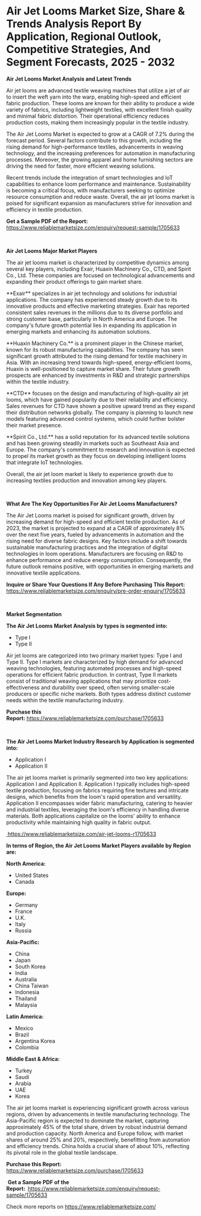 <p><h1>Air Jet Looms Market Size, Share & Trends Analysis Report By Application, Regional Outlook, Competitive Strategies, And Segment Forecasts, 2025 - 2032</h1></p><p><strong>Air Jet Looms Market Analysis and Latest Trends</strong></p>
<p><p>Air jet looms are advanced textile weaving machines that utilize a jet of air to insert the weft yarn into the warp, enabling high-speed and efficient fabric production. These looms are known for their ability to produce a wide variety of fabrics, including lightweight textiles, with excellent finish quality and minimal fabric distortion. Their operational efficiency reduces production costs, making them increasingly popular in the textile industry.</p><p>The Air Jet Looms Market is expected to grow at a CAGR of 7.2% during the forecast period. Several factors contribute to this growth, including the rising demand for high-performance textiles, advancements in weaving technology, and the increasing preferences for automation in manufacturing processes. Moreover, the growing apparel and home furnishing sectors are driving the need for faster, more efficient weaving solutions. </p><p>Recent trends include the integration of smart technologies and IoT capabilities to enhance loom performance and maintenance. Sustainability is becoming a critical focus, with manufacturers seeking to optimize resource consumption and reduce waste. Overall, the air jet looms market is poised for significant expansion as manufacturers strive for innovation and efficiency in textile production.</p></p>
<p><strong>Get a Sample PDF of the Report:&nbsp;</strong> <a href="https://www.reliablemarketsize.com/enquiry/request-sample/1705633?utm_campaign=1886&utm_medium=2&utm_source=Github&utm_content=ia&utm_term=10012025&utm_id=air-jet-looms">https://www.reliablemarketsize.com/enquiry/request-sample/1705633</a></p>
<p>&nbsp;</p>
<p><strong>Air Jet Looms Major Market Players</strong></p>
<p><p>The air jet looms market is characterized by competitive dynamics among several key players, including Exair, Huaxin Machinery Co., CTD, and Spirit Co., Ltd. These companies are focused on technological advancements and expanding their product offerings to gain market share.</p><p>**Exair** specializes in air jet technology and solutions for industrial applications. The company has experienced steady growth due to its innovative products and effective marketing strategies. Exair has reported consistent sales revenues in the millions due to its diverse portfolio and strong customer base, particularly in North America and Europe. The company's future growth potential lies in expanding its application in emerging markets and enhancing its automation solutions.</p><p>**Huaxin Machinery Co.** is a prominent player in the Chinese market, known for its robust manufacturing capabilities. The company has seen significant growth attributed to the rising demand for textile machinery in Asia. With an increasing trend towards high-speed, energy-efficient looms, Huaxin is well-positioned to capture market share. Their future growth prospects are enhanced by investments in R&D and strategic partnerships within the textile industry.</p><p>**CTD** focuses on the design and manufacturing of high-quality air jet looms, which have gained popularity due to their reliability and efficiency. Sales revenues for CTD have shown a positive upward trend as they expand their distribution networks globally. The company is planning to launch new models featuring advanced control systems, which could further bolster their market presence.</p><p>**Spirit Co., Ltd.** has a solid reputation for its advanced textile solutions and has been growing steadily in markets such as Southeast Asia and Europe. The company's commitment to research and innovation is expected to propel its market growth as they focus on developing intelligent looms that integrate IoT technologies.</p><p>Overall, the air jet loom market is likely to experience growth due to increasing textiles production and innovation among key players.</p></p>
<p>&nbsp;</p>
<p><strong>What Are The Key Opportunities For Air Jet Looms Manufacturers?</strong></p>
<p><p>The Air Jet Looms market is poised for significant growth, driven by increasing demand for high-speed and efficient textile production. As of 2023, the market is projected to expand at a CAGR of approximately 8% over the next five years, fueled by advancements in automation and the rising need for diverse fabric designs. Key factors include a shift towards sustainable manufacturing practices and the integration of digital technologies in loom operations. Manufacturers are focusing on R&D to enhance performance and reduce energy consumption. Consequently, the future outlook remains positive, with opportunities in emerging markets and innovative textile applications.</p></p>
<p><strong>Inquire or Share Your Questions If Any Before Purchasing This Report:</strong> <a href="https://www.reliablemarketsize.com/enquiry/pre-order-enquiry/1705633?utm_campaign=1886&utm_medium=2&utm_source=Github&utm_content=ia&utm_term=10012025&utm_id=air-jet-looms">https://www.reliablemarketsize.com/enquiry/pre-order-enquiry/1705633</a></p>
<p>&nbsp;</p>
<p><strong>Market Segmentation</strong></p>
<p><strong>The Air Jet Looms Market Analysis by types is segmented into:</strong></p>
<p><ul><li>Type I</li><li>Type II</li></ul></p>
<p><p>Air jet looms are categorized into two primary market types: Type I and Type II. Type I markets are characterized by high demand for advanced weaving technologies, featuring automated processes and high-speed operations for efficient fabric production. In contrast, Type II markets consist of traditional weaving applications that may prioritize cost-effectiveness and durability over speed, often serving smaller-scale producers or specific niche markets. Both types address distinct customer needs within the textile manufacturing industry.</p></p>
<p><strong>Purchase this Report:&nbsp;</strong><a href="https://www.reliablemarketsize.com/purchase/1705633?utm_campaign=1886&utm_medium=2&utm_source=Github&utm_content=ia&utm_term=10012025&utm_id=air-jet-looms">https://www.reliablemarketsize.com/purchase/1705633</a></p>
<p>&nbsp;</p>
<p><strong>The Air Jet Looms Market Industry Research by Application is segmented into:</strong></p>
<p><ul><li>Application I</li><li>Application II</li></ul></p>
<p><p>The air jet looms market is primarily segmented into two key applications: Application I and Application II. Application I typically includes high-speed textile production, focusing on fabrics requiring fine textures and intricate designs, which benefits from the loom's rapid operation and versatility. Application II encompasses wider fabric manufacturing, catering to heavier and industrial textiles, leveraging the loom's efficiency in handling diverse materials. Both applications capitalize on the looms' ability to enhance productivity while maintaining high quality in fabric output.</p></p>
<p><a href="https://www.reliablemarketsize.com/air-jet-looms-r1705633?utm_campaign=1886&utm_medium=2&utm_source=Github&utm_content=ia&utm_term=10012025&utm_id=air-jet-looms">&nbsp;https://www.reliablemarketsize.com/air-jet-looms-r1705633</a></p>
<p><strong>In terms of Region, the Air Jet Looms Market Players available by Region are:</strong></p>
<p>
    <p> <strong> North America: </strong>
        <ul>
            <li>United States</li>
            <li>Canada</li>
        </ul>
        </p> 
    <p> <strong> Europe: </strong>
        <ul>
            <li>Germany</li>
            <li>France</li>
            <li>U.K.</li>
            <li>Italy</li>
            <li>Russia</li>
        </ul>
        </p> 
    <p> <strong> Asia-Pacific: </strong>
        <ul>
            <li>China</li>
            <li>Japan</li>
            <li>South Korea</li>
            <li>India</li>
            <li>Australia</li>
            <li>China Taiwan</li>
            <li>Indonesia</li>
            <li>Thailand</li>
            <li>Malaysia</li>
        </ul>
        </p> 
    <p> <strong> Latin America: </strong>
        <ul>
            <li>Mexico</li>
            <li>Brazil</li>
            <li>Argentina Korea</li>
            <li>Colombia</li>
        </ul>
        </p> 
    <p> <strong> Middle East & Africa: </strong>
        <ul>
            <li>Turkey</li>
            <li>Saudi</li>
            <li>Arabia</li>
            <li>UAE</li>
            <li>Korea</li>
        </ul>
    </p>
    </p>
<p><p>The air jet looms market is experiencing significant growth across various regions, driven by advancements in textile manufacturing technology. The Asia-Pacific region is expected to dominate the market, capturing approximately 45% of the total share, driven by robust industrial demand and production capacity. North America and Europe follow, with market shares of around 25% and 20%, respectively, benefitting from automation and efficiency trends. China holds a crucial share of about 10%, reflecting its pivotal role in the global textile landscape.</p></p>
<p><strong>Purchase this Report: </strong><a href="https://www.reliablemarketsize.com/purchase/1705633?utm_campaign=1886&utm_medium=2&utm_source=Github&utm_content=ia&utm_term=10012025&utm_id=air-jet-looms">https://www.reliablemarketsize.com/purchase/1705633</a></p>
<p>&nbsp;<strong>Get a Sample PDF of the Report:&nbsp;&nbsp;</strong><a href="https://www.reliablemarketsize.com/enquiry/request-sample/1705633?utm_campaign=1886&utm_medium=2&utm_source=Github&utm_content=ia&utm_term=10012025&utm_id=air-jet-looms">https://www.reliablemarketsize.com/enquiry/request-sample/1705633</a></p>
<p><strong></strong></p>
<p>Check more reports on <a href="https://www.reliablemarketsize.com/?utm_campaign=1886&utm_medium=2&utm_source=Github&utm_content=ia&utm_term=10012025&utm_id=air-jet-looms">https://www.reliablemarketsize.com/</a></p>